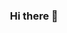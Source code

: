 ### Hi there 👋

<!--
**anannyaSaikia/anannyaSaikia** is a ✨ _special_ ✨ repository because its `README.md` (this file) appears on your GitHub profile.

Here are some ideas to get you started:

- 🔭 I’m currently working on ...
- 🌱 I’m currently learning ...
- 👯 I’m looking to collaborate on ...
- 🤔 I’m looking for help with ...
- 💬 Ask me about ...
- 📫 How to reach me: ...
- 😄 Pronouns: ...
- ⚡ Fun fact: ...
-->
<!DOCTYPE html>
<html lang="en">

<head>
    <meta charset="UTF-8">
    <meta name="viewport" content="width=device-width, initial-scale=1.0">
    <title>Anannya Saikia</title>
    <style>
        body {
            text-align: center;
        }

        .top_image {
            margin: auto;
            display: flex;
            justify-content: center;
            width: 450px;
        }

        .tech_stack {
            display: flex;
            justify-content: flex-start;
        }
    </style>
</head>

<body>
    <h2>Hello 👋 </h2>
    <h2>This is Anannya Saikia</h2>
    <img class="top_image"
        src="https://cdn.dribbble.com/users/4055494/screenshots/15215756/media/d2b66c4ca0192aa26d103448b3d1518b.gif"
        alt="Top_Image">
    <h5>I am a Full Stack MERN Developer • I have learned and applied my knowledge of HTML, CSS, JS and React in
        multiple projects • Continuously broadening my horizon in React, MongoDB and Node.js • Currently looking for
        opportunities to work and build with enthusiasts of Tech world </h5>
    <!-- <div class="teck_stack">
        <g-emoji class="g-emoji" alias="computer"
            fallback-src="https://github.githubassets.com/images/icons/emoji/unicode/1f4bb.png">💻</g-emoji>
        <h3>Tech Stack</h3>
    </div> -->
</body>

</html>
